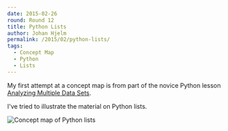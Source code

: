 ```yaml
---
date: 2015-02-26
round: Round 12
title: Python Lists
author: Johan Hjelm
permalink: /2015/02/python-lists/
tags:
  - Concept Map
  - Python
  - Lists
---
```

My first attempt at a concept map is from part of the novice Python lesson [Analyzing Multiple Data Sets](http://swcarpentry.github.io/python-novice-inflammation/02-loop.html).

I've tried to illustrate the material on Python lists.

![Concept map of Python lists](http://i.imgur.com/tGv2YG5.jpg?1)
